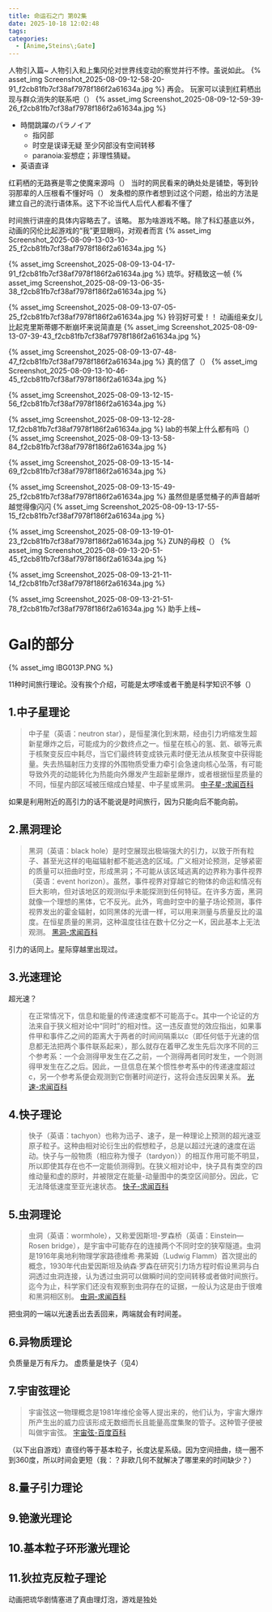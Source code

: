 ```yaml
---
title: 命运石之门 第02集
date: 2025-10-18 12:02:48
tags:
categories: 
  - [Anime,Steins\;Gate]
---
```


人物引入篇~
人物引入和上集冈伦对世界线变动的察觉并行不悖。虽说如此。
{% asset_img Screenshot_2025-08-09-12-58-20-91_f2cb81fb7cf38af7978f186f2a61634a.jpg %}
再会。
玩家可以读到红莉栖出现与群众消失的联系吧（）
{% asset_img Screenshot_2025-08-09-12-59-39-26_f2cb81fb7cf38af7978f186f2a61634a.jpg %}
- 時間跳躍のパラノイア
	- 指冈部
	- 时空是误译无疑 至少冈部没有空间转移
	- paranoia:妄想症；非理性猜疑。
- 英语直译

红莉栖的无路赛是零之使魔来源吗（）
当时的网民看来的确处处是铺垫，等到铃羽那辈的人压根看不懂好吗（）
发条橙的原作者想到过这个问题，给出的方法是建立自己的流行语体系。这下不论当代人后代人都看不懂了

时间旅行讲座的具体内容略去了。该略。
那为啥游戏不略。除了科幻基底以外，动画的冈伦比起游戏的“我”更显眼吗，对观者而言
{% asset_img Screenshot_2025-08-09-13-03-10-25_f2cb81fb7cf38af7978f186f2a61634a.jpg %}

{% asset_img Screenshot_2025-08-09-13-04-17-91_f2cb81fb7cf38af7978f186f2a61634a.jpg %}
琉华。好精致这一帧
{% asset_img Screenshot_2025-08-09-13-06-35-38_f2cb81fb7cf38af7978f186f2a61634a.jpg %}

{% asset_img Screenshot_2025-08-09-13-07-05-25_f2cb81fb7cf38af7978f186f2a61634a.jpg %}
铃羽好可爱！！
动画组亲女儿 比起克里斯蒂娜不断崩坏来说简直是
{% asset_img Screenshot_2025-08-09-13-07-39-43_f2cb81fb7cf38af7978f186f2a61634a.jpg %}

{% asset_img Screenshot_2025-08-09-13-07-48-47_f2cb81fb7cf38af7978f186f2a61634a.jpg %}
真的信了（）
{% asset_img Screenshot_2025-08-09-13-10-46-45_f2cb81fb7cf38af7978f186f2a61634a.jpg %}

{% asset_img Screenshot_2025-08-09-13-12-15-56_f2cb81fb7cf38af7978f186f2a61634a.jpg %}

{% asset_img Screenshot_2025-08-09-13-12-28-17_f2cb81fb7cf38af7978f186f2a61634a.jpg %}
lab的书架上什么都有吗（）
{% asset_img Screenshot_2025-08-09-13-13-58-84_f2cb81fb7cf38af7978f186f2a61634a.jpg %}

{% asset_img Screenshot_2025-08-09-13-15-14-69_f2cb81fb7cf38af7978f186f2a61634a.jpg %}

{% asset_img Screenshot_2025-08-09-13-15-49-25_f2cb81fb7cf38af7978f186f2a61634a.jpg %}
虽然但是感觉桶子的声音越听越觉得像闪闪
{% asset_img Screenshot_2025-08-09-13-17-55-15_f2cb81fb7cf38af7978f186f2a61634a.jpg %}

{% asset_img Screenshot_2025-08-09-13-19-01-23_f2cb81fb7cf38af7978f186f2a61634a.jpg %}
ZUN的母校（）
{% asset_img Screenshot_2025-08-09-13-20-51-45_f2cb81fb7cf38af7978f186f2a61634a.jpg %}

{% asset_img Screenshot_2025-08-09-13-21-11-14_f2cb81fb7cf38af7978f186f2a61634a.jpg %}

{% asset_img Screenshot_2025-08-09-13-21-51-78_f2cb81fb7cf38af7978f186f2a61634a.jpg %}
助手上线~

# Gal的部分

{% asset_img IBG013P.PNG %}

11种时间旅行理论。没有挨个介绍，可能是太啰嗦或者干脆是科学知识不够（）

## 1.中子星理论

> 中子星（英语：neutron star），是恒星演化到末期，经由引力坍缩发生超新星爆炸之后，可能成为的少数终点之一。恒星在核心的氢、氦、碳等元素于核聚变反应中耗尽，当它们最终转变成铁元素时便无法从核聚变中获得能量。失去热辐射压力支撑的外围物质受重力牵引会急速向核心坠落，有可能导致外壳的动能转化为热能向外爆发产生超新星爆炸，或者根据恒星质量的不同，恒星内部区域被压缩成白矮星、中子星或黑洞。
> [中子星-求闻百科](https://www.qiuwenbaike.cn/wiki/%E4%B8%AD%E5%AD%90%E6%98%9F)

如果是利用附近的高引力的话不能说是时间旅行，因为只能向后不能向前。

## 2.黑洞理论

> 黑洞（英语：black hole）是时空展现出极端强大的引力，以致于所有粒子、甚至光这样的电磁辐射都不能逃逸的区域。广义相对论预测，足够紧密的质量可以扭曲时空，形成黑洞；不可能从该区域逃离的边界称为事件视界（英语：event horizon）。虽然，事件视界对穿越它的物体的命运和情况有巨大影响，但对该地区的观测似乎未能探测到任何特征。在许多方面，黑洞就像一个理想的黑体，它不反光。此外，弯曲时空中的量子场论预测，事件视界发出的霍金辐射，如同黑体的光谱一样，可以用来测量与质量反比的温度。在恒星质量的黑洞，这种温度往往在数十亿分之一K，因此基本上无法观测。
> [黑洞-求闻百科](https://www.qiuwenbaike.cn/wiki/%E9%BB%91%E6%B4%9E)

引力的话同上。星际穿越里出现过。

## 3.光速理论

超光速？

> 在正常情况下，信息和能量的传递速度都不可能高于c。其中一个论证的方法来自于狭义相对论中“同时”的相对性。这一违反直觉的效应指出，如果事件甲和事件乙之间的距离大于两者的时间间隔乘以c（即任何低于光速的信息都无法把两个事件联系起来），那么就存在着甲乙发生先后次序不同的三个参考系：一个会测得甲发生在乙之前，一个测得两者同时发生，一个则测得甲发生在乙之后。因此，一旦信息在某个惯性参考系中的传递速度超过c，另一个参考系便会观测到它倒著时间逆行，这将会违反因果关系。
> [光速-求闻百科](https://www.qiuwenbaike.cn/wiki/%E5%85%89%E9%80%9F)

## 4.快子理论

> 快子（英语：tachyon）也称为迅子、速子，是一种理论上预测的超光速亚原子粒子。这种由相对论衍生出的假想粒子，总是以超过光速的速度在运动。快子与一般物质（相应称为慢子（tardyon））的相互作用可能不明显，所以即使其存在也不一定能侦测得到。在狭义相对论中，快子具有类空的四维动量和虚的原时，并被限定在能量-动量图中的类空区间部分。因此，它无法降低速度至亚光速状态。
> [快子-求闻百科](https://www.qiuwenbaike.cn/wiki/快子)

## 5.虫洞理论

> 虫洞（英语：wormhole），又称爱因斯坦-罗森桥（英语：Einstein—Rosen bridge），是宇宙中可能存在的连接两个不同时空的狭窄隧道。虫洞是1916年奥地利物理学家路德维希·弗莱姆（Ludwig Flamm）首次提出的概念，1930年代由爱因斯坦及纳森·罗森在研究引力场方程时假设黑洞与白洞透过虫洞连接，认为透过虫洞可以做瞬时间的空间转移或者做时间旅行。迄今为止，科学家们还没有观察到虫洞存在的证据，一般认为这是由于很难和黑洞相区别。
> [虫洞-求闻百科](https://www.qiuwenbaike.cn/wiki/虫洞)

把虫洞的一端以光速丢出去丢回来，两端就会有时间差。

## 6.异物质理论

负质量是万有斥力。
虚质量是快子（见4）

## 7.宇宙弦理论

> 宇宙弦这一物理概念是1981年维伦金等人提出来的，他们认为，宇宙大爆炸所产生出的威力应该形成无数细而长且能量高度集聚的管子。这种管子便被叫做宇宙弦。
> [宇宙弦-百度百科](https://baike.baidu.com/item/%E5%AE%87%E5%AE%99%E5%BC%A6/1025012)

（以下出自游戏）直径约等于基本粒子，长度达星系级。因为空间扭曲，绕一圈不到360度，所以时间会更短（我：？非欧几何不就解决了哪里来的时间缺少？）
## 8.量子引力理论
## 9.铯激光理论
## 10.基本粒子环形激光理论
## 11.狄拉克反粒子理论

动画把琉华剧情塞进了真由理灯泡，游戏是独处